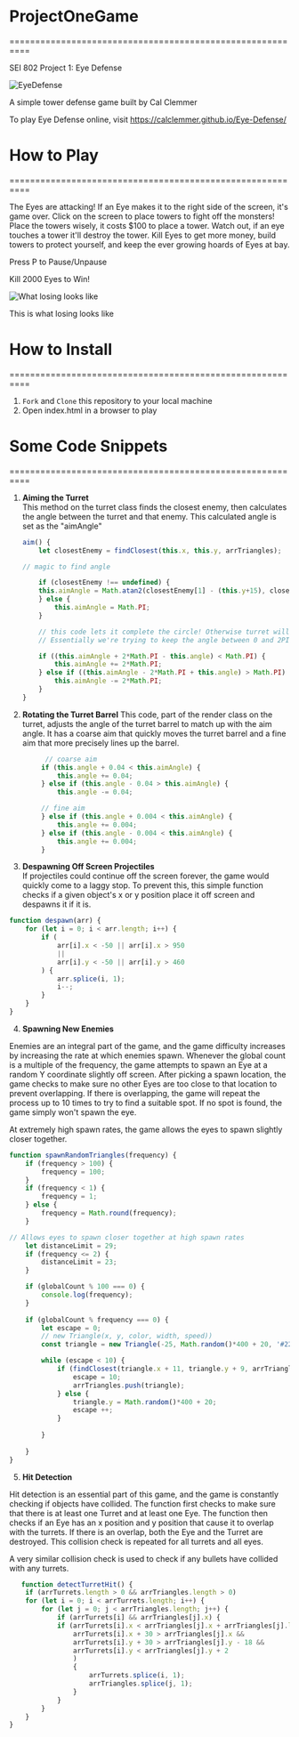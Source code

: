 # ProjectOneGame
==========================================================

SEI 802 Project 1: Eye Defense

![EyeDefense](EyeDefense.png)

A simple tower defense game built by Cal Clemmer

To play Eye Defense online, visit https://calclemmer.github.io/Eye-Defense/

# How to Play
==========================================================

The Eyes are attacking! If an Eye makes it to the right side of the screen, it's game over. Click on the screen to place towers to fight off the monsters! Place the towers wisely, it costs $100 to place a tower. Watch out, if an eye touches a tower it'll destroy the tower. Kill Eyes to get more money, build towers to protect yourself, and keep the ever growing hoards of Eyes at bay.  
  
Press P to Pause/Unpause 

Kill 2000 Eyes to Win!  
  

![What losing looks like](GameOver.png)

This is what losing looks like

# How to Install 
==========================================================
1. <code>Fork</code> and <code>Clone</code> this repository to your local machine 
2. Open index.html in a browser to play 

# Some Code Snippets
==========================================================

1.  <b>Aiming the Turret</b><br>
This method on the turret class finds the closest enemy, then calculates the angle between the turret and that enemy. This calculated angle is set as the "aimAngle"<br>
    ```javascript
    aim() {
        let closestEnemy = findClosest(this.x, this.y, arrTriangles);

    // magic to find angle 

        if (closestEnemy !== undefined) {
        this.aimAngle = Math.atan2(closestEnemy[1] - (this.y+15), closestEnemy[0] - (this.x+15));
        } else {
            this.aimAngle = Math.PI;
        }

        // this code lets it complete the circle! Otherwise turret will never cross the Pi rad (180 degree) angle, and spin the other way around instead even when that path is far longer
        // Essentially we're trying to keep the angle between 0 and 2PI rad

        if ((this.aimAngle + 2*Math.PI - this.angle) < Math.PI) {
            this.aimAngle += 2*Math.PI;
        } else if ((this.aimAngle - 2*Math.PI + this.angle) > Math.PI) {
            this.aimAngle -= 2*Math.PI;
        }
    }
    ```

2. <b>Rotating the Turret Barrel</b> This code, part of the render class on the turret, adjusts the angle of the turret barrel to match up with the aim angle. It has a coarse aim that quickly moves the turret barrel and a fine aim that more precisely lines up the barrel. 

```javascript 
         // coarse aim 
        if (this.angle + 0.04 < this.aimAngle) {
            this.angle += 0.04;
        } else if (this.angle - 0.04 > this.aimAngle) {
            this.angle -= 0.04;

        // fine aim 
        } else if (this.angle + 0.004 < this.aimAngle) {
            this.angle += 0.004;
        } else if (this.angle - 0.004 < this.aimAngle) {
            this.angle += 0.004;
        }
```

3. <b>Despawning Off Screen Projectiles</b><br>
If projectiles could continue off the screen forever, the game would quickly come to a laggy stop. To prevent this, this simple function checks if a given object's x or y position place it off screen and despawns it if it is. 
  
```javascript 
function despawn(arr) {
    for (let i = 0; i < arr.length; i++) {
        if (
            arr[i].x < -50 || arr[i].x > 950 
            ||
            arr[i].y < -50 || arr[i].y > 460
        ) {
            arr.splice(i, 1);
            i--;
        }
    }
}
```  

4.  <b>Spawning New Enemies</b><br>  
   
   Enemies are an integral part of the game, and the game difficulty increases by increasing the rate at which enemies spawn. Whenever the global count is a multiple of the frequency, the game attempts to spawn an Eye at a random Y coordinate slightly off screen. After picking a spawn location, the game checks to make sure no other Eyes are too close to that location to prevent overlapping. If there is overlapping, the game will repeat the process up to 10 times to try to find a suitable spot. If no spot is found, the game simply won't spawn the eye.  
     
   At extremely high spawn rates, the game allows the eyes to spawn slightly closer together. 

```javascript 
function spawnRandomTriangles(frequency) {
    if (frequency > 100) {
        frequency = 100;
    }
    if (frequency < 1) {
        frequency = 1;
    } else {
        frequency = Math.round(frequency);
    }

// Allows eyes to spawn closer together at high spawn rates  
    let distanceLimit = 29;
    if (frequency <= 2) {
        distanceLimit = 23;
    }

    if (globalCount % 100 === 0) {
        console.log(frequency);
    }
    
    if (globalCount % frequency === 0) {
        let escape = 0;
        // new Triangle(x, y, color, width, speed))
        const triangle = new Triangle(-25, Math.random()*400 + 20, '#228B22', 21, 1);

        while (escape < 10) {
            if (findClosest(triangle.x + 11, triangle.y + 9, arrTriangles, 'distance') > distanceLimit || arrTriangles.length === 0) {
                escape = 10;
                arrTriangles.push(triangle);
            } else {
                triangle.y = Math.random()*400 + 20;
                escape ++;
            }
        
        }
    
    }
}
```

5. <b>Hit Detection</b><br> 
 
 Hit detection is an essential part of this game, and the game is constantly checking if objects have collided. The function first checks to make sure that there is at least one Turret and at least one Eye. The function then checks if an Eye has an x position and y position that cause it to overlap with the turrets. If there is an overlap, both the Eye and the Turret are destroyed. This collision check is repeated for all turrets and all eyes.   

 A very similar collision check is used to check if any bullets have collided with any turrets.
   
```javascript
   function detectTurretHit() {
    if (arrTurrets.length > 0 && arrTriangles.length > 0)
    for (let i = 0; i < arrTurrets.length; i++) {
        for (let j = 0; j < arrTriangles.length; j++) {
            if (arrTurrets[i] && arrTriangles[j].x) {
            if (arrTurrets[i].x < arrTriangles[j].x + arrTriangles[j].length &&
                arrTurrets[i].x + 30 > arrTriangles[j].x &&
                arrTurrets[i].y + 30 > arrTriangles[j].y - 18 &&
                arrTurrets[i].y < arrTriangles[j].y + 2
                ) 
                {
                    arrTurrets.splice(i, 1);
                    arrTriangles.splice(j, 1);
                }
            }
        }
    }
}
```
